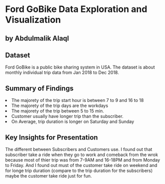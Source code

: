 # Ford GoBike Data Exploration and Visualization
## by Abdulmalik Alaql


## Dataset

Ford GoBike is a public bike sharing system in USA. The dataset is about monthly individual trip data from Jan 2018 to Dec 2018.


## Summary of Findings

<li>The majorety of the trip start hour is between 7 to 9 and 16 to 18 </li>
<li>The majorety of the trip days are the workdays </li>
<li>The majorety of the trip between 5 to 15 min.</li>
<li>Customer usually have longer trip than the subscriber.</li>
<li> On Average, trip duration is longer on Saturday and Sunday</li>



## Key Insights for Presentation

The different between Subscribers and Customers use. I found out that subscriber take a ride when they go to work and comeback from the wrok because most of thier trip was from 7-9AM and 16-18PM and from Monday to Friday. And I found out must of the customer take ride on weekend and for longe trip duration (compare to the trip duration for the subscribers) maybe the customer take ride just for fun.
